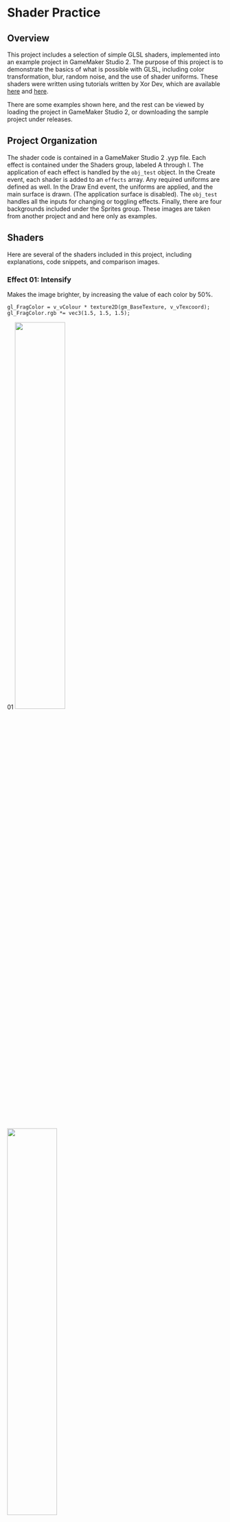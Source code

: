 # Shader Practice
## Overview
This project includes a selection of simple GLSL shaders, implemented into an example project in GameMaker Studio 2. The purpose of this project is to demonstrate the basics of what is possible with GLSL, including color transformation, blur, random noise, and the use of shader uniforms. These shaders were written using tutorials written by Xor Dev, which are available [here](https://xorshaders.weebly.com/tutorials/category/all) and [here](https://gmshaders.com/).

There are some examples shown here, and the rest can be viewed by loading the project in GameMaker Studio 2, or downloading the sample project under releases.

## Project Organization
The shader code is contained in a GameMaker Studio 2 .yyp file. Each effect is contained under the Shaders group, labeled A through I. The application of each effect is handled by the ``obj_test`` object. In the Create event, each shader is added to an ``effects`` array. Any required uniforms are defined as well. In the Draw End event, the uniforms are applied, and the main surface is drawn. (The application surface is disabled). The ``obj_test`` handles all the inputs for changing or toggling effects. Finally, there are four backgrounds included under the Sprites group. These images are taken from another project and and here only as examples.

## Shaders
Here are several of the shaders included in this project, including explanations, code snippets, and comparison images.
### Effect 01: Intensify
Makes the image brighter, by increasing the value of each color by 50%.

```
gl_FragColor = v_vColour * texture2D(gm_BaseTexture, v_vTexcoord);
gl_FragColor.rgb *= vec3(1.5, 1.5, 1.5);
```

01 <img src="/gitassets/Base-4.png" width="48%"> <img src="/gitassets/Shd-1-4.png" width="48%">

### Effect 02: Black and White
Makes the image grayscale, by calculating the dot-product with a brightness correction vector.

```
vec4 Color = texture2D(gm_BaseTexture, v_vTexcoord);
vec3 Luma = vec3(0.299, 0.587, 0.114);
gl_FragColor = vec4(vec3(dot(Color.rbg, Luma)), Color.a);
```

The luma vector chosen is explained [here](https://en.wikipedia.org/wiki/HSL_and_HSV#Lightness). The luma vector is to correct for the way human perception sees some colors as brighter than others. For this reason, simply taking the average of all three color channels is not quite correct.

This shader can be modified to create filters for certain colors, such as sepia-tone which is included in Effect 03.

02 <img src="/gitassets/Base-2.png" width="48%"> <img src="/gitassets/Shd-2-2.png" width="48%">
03 <img src="/gitassets/Base-1.png" width="48%"> <img src="/gitassets/Shd-3-1.png" width="48%">

### Effect 04: Invert Colors
Inverts the colors of the image, simply by negating the RGB component.

```
vec4 Color = texture2D(gm_BaseTexture, v_vTexcoord);
gl_FragColor = vec4(vec3(1.0) - Color.rgb, Color.a);
```

04 <img src="/gitassets/Base-3.png" width="48%"> <img src="/gitassets/Shd-4-3.png" width="48%">

### Effect 05: Random Noise
Generates a layer of random interpolated noise. The color is adjusted so it looks like fog. To create a smooth noise texture, it requires sampling and interpolating random values over many iterations. Please view the source code for details.

05 <img src="/gitassets/Base-2.png" width="48%"> <img src="/gitassets/Shd-5-2.png" width="48%">

### Effect 08: Gaussian Blur
Blurs the image, by combining the average of all the points in an area around each point. The quality can be increased by sampling more points. Gaussian blur is effectively a combination of radial blur and linear blur, which are shown in Effect 06 and Effect 07.

06 <img src="/gitassets/Base-1.png" width="48%"> <img src="/gitassets/Shd-6-1.png" width="48%">
07 <img src="/gitassets/Base-4.png" width="48%"> <img src="/gitassets/Shd-7-4.png" width="48%">
08 <img src="/gitassets/Base-3.png" width="48%"> <img src="/gitassets/Shd-8-3.png" width="48%">

### Effect 09: Ripple
Causes ripple distortions in the image. Uses a time uniform to allow the ripple to be animated. (Animation not shown here). The basis of the ripple effect is a cosine wave, modified by defined wavlength, amplitude, and time uniform.

```
vec2 Coord = v_vTexcoord + vec2(cos((v_vTexcoord.y * wavl) + (time * Pi)) / ampl, 0.0);
gl_FragColor = v_vColour * texture2D( gm_BaseTexture, Coord);
```

09 <img src="/gitassets/Base-2.png" width="48%"> <img src="/gitassets/Shd-9-2.png" width="48%">

## Conclusion
This project served primarily as practice for myself. First, I learned the basics of fragment shaders in GLSL, and applied them to a GML game project. Additionally, I became more familiar with markup and Github, as I wrote this README. I will continue to write more shaders in the future, and I may add them to this project as I continue, to serve as a showcase for my understanding of GLSL.

